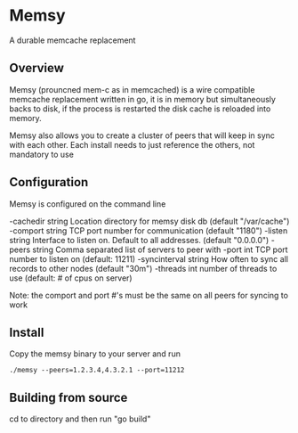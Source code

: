 # Memsy 

A durable memcache replacement


## Overview

Memsy (prouncned mem-c as in memcached) is a wire compatible memcache replacement written in go, it is in memory but simultaneously backs to disk, if the process is restarted the disk cache is reloaded into memory.

Memsy also allows you to create a cluster of peers that will keep in sync with each other.  Each install needs to just reference the others, not mandatory to use

## Configuration

Memsy is configured on the command line


  -cachedir string
        Location directory for memsy disk db (default "/var/cache")
  -comport string
        TCP port number for communication (default "1180")
  -listen string
        Interface to listen on. Default to all addresses. (default "0.0.0.0")
  -peers string
        Comma separated list of servers to peer with
  -port int
        TCP port number to listen on (default: 11211)
  -syncinterval string
        How often to sync all records to other nodes (default "30m")
  -threads int
        number of threads to use (default: # of cpus on server)
        
Note: the comport and port #'s must be the same on all peers for syncing to work

## Install

Copy the memsy binary to your server and run

```
./memsy --peers=1.2.3.4,4.3.2.1 --port=11212
```

## Building from source

cd to directory and then run "go build"